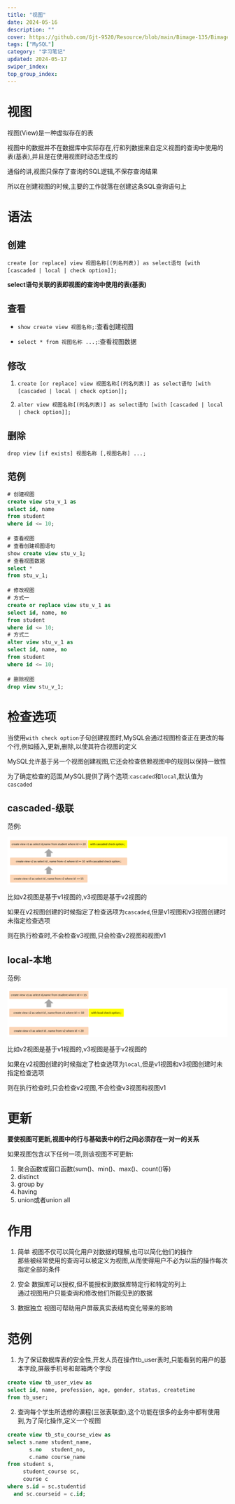 ```yaml
---
title: "视图"
date: 2024-05-16
description: ""
cover: https://github.com/Gjt-9520/Resource/blob/main/Bimage-135/Bimage18.jpg?raw=true
tags: ["MySQL"]
category: "学习笔记"
updated: 2024-05-17
swiper_index: 
top_group_index: 
---
```


# 视图

视图(View)是一种虚拟存在的表              

视图中的数据并不在数据库中实际存在,行和列数据来自定义视图的查询中使用的表(基表),并且是在使用视图时动态生成的

通俗的讲,视图只保存了查询的SQL逻辑,不保存查询结果

所以在创建视图的时候,主要的工作就落在创建这条SQL查询语句上

# 语法

## 创建

`create [or replace] view 视图名称[(列名列表)] as select语句 [with [cascaded | local | check option]];`

**select语句关联的表即视图的查询中使用的表(基表)**

## 查看

- `show create view 视图名称;`:查看创建视图

- `select * from 视图名称 ...;`:查看视图数据

## 修改

1. `create [or replace] view 视图名称[(列名列表)] as select语句 [with [cascaded | local | check option]];`

2. `alter view 视图名称[(列名列表)] as select语句 [with [cascaded | local | check option]];`

## 删除

`drop view [if exists] 视图名称 [,视图名称] ...;`

## 范例

```sql
# 创建视图
create view stu_v_1 as
select id, name
from student
where id <= 10;

# 查看视图
# 查看创建视图语句
show create view stu_v_1;
# 查看视图数据
select *
from stu_v_1;

# 修改视图
# 方式一
create or replace view stu_v_1 as
select id, name, no
from student
where id <= 10;
# 方式二
alter view stu_v_1 as
select id, name, no
from student
where id <= 10;

# 删除视图
drop view stu_v_1;
```

# 检查选项

当使用`with check option`子句创建视图时,MySQL会通过视图检查正在更改的每个行,例如插入,更新,删除,以使其符合视图的定义           

MySQL允许基于另一个视图创建视图,它还会检查依赖视图中的规则以保持一致性           

为了确定检查的范围,MySQL提供了两个选项:`cascaded`和`local`,默认值为`cascaded`

## cascaded-级联

范例:

![级联范例](../images/级联.png)

比如v2视图是基于v1视图的,v3视图是基于v2视图的         

如果在v2视图创建的时候指定了检查选项为`cascaded`,但是v1视图和v3视图创建时未指定检查选项                 

则在执行检查时,不会检查v3视图,只会检查v2视图和视图v1     

## local-本地

范例:

![本地范例](../images/本地.png)

比如v2视图是基于v1视图的,v3视图是基于v2视图的        

如果在v2视图创建的时候指定了检查选项为`local`,但是v1视图和v3视图创建时未指定检查选项         

则在执行检查时,只会检查v2视图,不会检查v3视图和视图v1

# 更新

**要使视图可更新,视图中的行与基础表中的行之间必须存在一对一的关系**           

如果视图包含以下任何一项,则该视图不可更新:

1. 聚合函数或窗口函数(sum()、min()、max()、count()等)
2. distinct
3. group by
4. having
5. union或者union all

# 作用

1. 简单
视图不仅可以简化用户对数据的理解,也可以简化他们的操作        
那些被经常使用的查询可以被定义为视图,从而使得用户不必为以后的操作每次指定全部的条件

2. 安全
数据库可以授权,但不能授权到数据库特定行和特定的列上                          
通过视图用户只能查询和修改他们所能见到的数据               

3. 数据独立
视图可帮助用户屏蔽真实表结构变化带来的影响                 

# 范例

1. 为了保证数据库表的安全性,开发人员在操作tb_user表时,只能看到的用户的基本字段,屏蔽手机号和邮箱两个字段

```sql
create view tb_user_view as
select id, name, profession, age, gender, status, createtime
from tb_user;
```

2. 查询每个学生所选修的课程(三张表联查),这个功能在很多的业务中都有使用到,为了简化操作,定义一个视图

```sql
create view tb_stu_course_view as
select s.name student_name,
       s.no   student_no,
       c.name course_name
from student s,
     student_course sc,
     course c
where s.id = sc.studentid
  and sc.courseid = c.id;
```